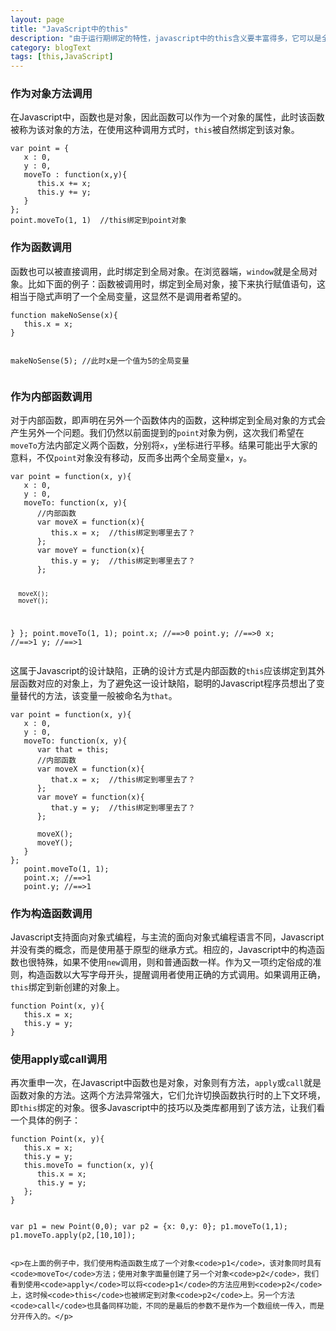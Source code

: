```yaml
---
layout: page
title: "JavaScript中的this"
description: "由于运行期绑定的特性，javascript中的this含义要丰富得多，它可以是全局对象、当前对象或者任意对象，这完全取决于函数的调用方式，这就导致 JavaScript 中的 this 关键字有能力具备多重含义，带来灵活性的同时，也为初学者带来不少困惑。"
category: blogText
tags: [this,JavaScript]
---
```



<div class="p-section">
	<h3><i class="fa fa-star"></i> 作为对象方法调用</h3>
	<p>在Javascript中，函数也是对象，因此函数可以作为一个对象的属性，此时该函数被称为该对象的方法，在使用这种调用方式时，<code>this</code>被自然绑定到该对象。</p>
<pre><code class="javascript">var point = {
   x : 0,
   y : 0,
   moveTo : function(x,y){
      this.x += x;
	  this.y += y;
   }
};
point.moveTo(1, 1)  //this绑定到point对象
</code></pre>	
</div>
<div class="gap-line"></div>
<div class="p-section">
	<h3><i class="fa fa-star"></i> 作为函数调用</h3>
	<p>函数也可以被直接调用，此时绑定到全局对象。在浏览器端，<code>window</code>就是全局对象。比如下面的例子：函数被调用时，绑定到全局对象，接下来执行赋值语句，这相当于隐式声明了一个全局变量，这显然不是调用者希望的。</p>
<pre><code class="javascript">function makeNoSense(x){
   this.x = x;
}

makeNoSense(5);  //此时x是一个值为5的全局变量
</code></pre>
</div>
<div class="gap-line"></div>
<div class="p-section">
	<h3><i class="fa fa-star"></i> 作为内部函数调用</h3>
	<p>对于内部函数，即声明在另外一个函数体内的函数，这种绑定到全局对象的方式会产生另外一个问题。我们仍然以前面提到的<code>point</code>对象为例，这次我们希望在<code>moveTo</code>方法内部定义两个函数，分别将<code>x</code>，<code>y</code>坐标进行平移。结果可能出乎大家的意料，不仅<code>point</code>对象没有移动，反而多出两个全局变量<code>x</code>，<code>y</code>。</p>
<pre><code class="javascript">var point = function(x, y){
   x : 0,
   y : 0,
   moveTo: function(x, y){
      //内部函数
	  var moveX = function(x){
	     this.x = x;  //this绑定到哪里去了？
	  };
	  var moveY = function(x){
	     this.y = y;  //this绑定到哪里去了？
	  };
	  
	  moveX();
	  moveY();
   }
};
   point.moveTo(1, 1); 
   point.x; //==>0 
   point.y; //==>0 
   x; //==>1 
   y; //==>1
</code></pre>
	<p>这属于Javascript的设计缺陷，正确的设计方式是内部函数的<code>this</code>应该绑定到其外层函数对应的对象上，为了避免这一设计缺陷，聪明的Javascript程序员想出了变量替代的方法，该变量一般被命名为<code>that</code>。</p>
<pre><code class="javascript">var point = function(x, y){
   x : 0,
   y : 0,
   moveTo: function(x, y){
	  var that = this;
      //内部函数
	  var moveX = function(x){
	     that.x = x;  //this绑定到哪里去了？
	  };
	  var moveY = function(x){
	     that.y = y;  //this绑定到哪里去了？
	  };
	  
	  moveX();
	  moveY();
   }
};
   point.moveTo(1, 1); 
   point.x; //==>1 
   point.y; //==>1
</code></pre>
</div>
<div class="gap-line"></div>
<div class="p-section">
	<h3><i class="fa fa-star"></i> 作为构造函数调用</h3>
	<p>Javascript支持面向对象式编程，与主流的面向对象式编程语言不同，Javascript并没有类的概念，而是使用基于原型的继承方式。相应的，Javascript中的构造函数也很特殊，如果不使用<code>new</code>调用，则和普通函数一样。作为又一项约定俗成的准则，构造函数以大写字母开头，提醒调用者使用正确的方式调用。如果调用正确，<code>this</code>绑定到新创建的对象上。</p>
<pre><code class="javascript">function Point(x, y){
   this.x = x;
   this.y = y;
}
</code></pre>
</div>
<div class="gap-line"></div>
<div class="p-section">
	<h3><i class="fa fa-star"></i> 使用apply或call调用</h3>
	<p>再次重申一次，在Javascript中函数也是对象，对象则有方法，<code>apply</code>或<code>call</code>就是函数对象的方法。这两个方法异常强大，它们允许切换函数执行时的上下文环境，即<code>this</code>绑定的对象。很多Javascript中的技巧以及类库都用到了该方法，让我们看一个具体的例子：</p>
<pre><code class="javascript">function Point(x, y){
   this.x = x;
   this.y = y;
   this.moveTo = function(x, y){
      this.x = x;
	  this.y = y;
   };
}

var p1 = new Point(0,0);
var p2 = {x: 0,y: 0};
p1.moveTo(1,1);
p1.moveTo.apply(p2,[10,10]);
</code></pre>

	<p>在上面的例子中，我们使用构造函数生成了一个对象<code>p1</code>，该对象同时具有<code>moveTo</code>方法；使用对象字面量创建了另一个对象<code>p2</code>，我们看到使用<code>apply</code>可以将<code>p1</code>的方法应用到<code>p2</code>上，这时候<code>this</code>也被绑定到对象<code>p2</code>上。另一个方法<code>call</code>也具备同样功能，不同的是最后的参数不是作为一个数组统一传入，而是分开传入的。</p>
</div>

